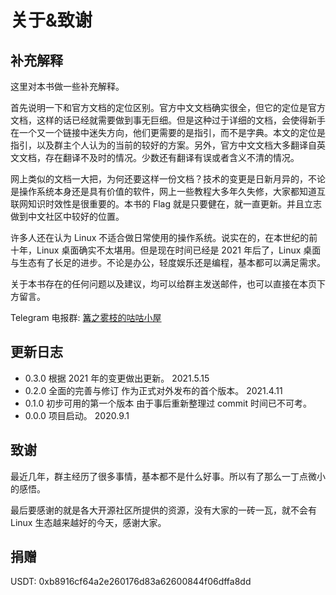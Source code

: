 # 关于&致谢 <!-- {docsify-ignore-all} -->

## 补充解释

这里对本书做一些补充解释。

首先说明一下和官方文档的定位区别。官方中文文档确实很全，但它的定位是官方文档，这样的话已经就需要做到事无巨细。但是这种过于详细的文档，会使得新手在一个又一个链接中迷失方向，他们更需要的是指引，而不是字典。本文的定位是指引，以及群主个人认为的当前的较好的方案。另外，官方中文文档大多翻译自英文文档，存在翻译不及时的情况。少数还有翻译有误或者含义不清的情况。

网上类似的文档一大把，为何还要这样一份文档？技术的变更是日新月异的，不论是操作系统本身还是具有价值的软件，网上一些教程大多年久失修，大家都知道互联网知识时效性是很重要的。本书的 Flag 就是只要健在，就一直更新。并且立志做到中文社区中较好的位置。

许多人还在认为 Linux 不适合做日常使用的操作系统。说实在的，在本世纪的前十年，Linux 桌面确实不太堪用。但是现在时间已经是 2021 年后了，Linux 桌面与生态有了长足的进步。不论是办公，轻度娱乐还是编程，基本都可以满足需求。

关于本书存在的任何问题以及建议，均可以给群主发送邮件，也可以直接在本页下方留言。

Telegram 电报群: [篝之雾枝的咕咕小屋](https://t.me/FSF_Ministry_of_Truth)

## 更新日志

- 0.3.0 根据 2021 年的变更做出更新。 2021.5.15
- 0.2.0 全面的完善与修订 作为正式对外发布的首个版本。 2021.4.11
- 0.1.0 初步可用的第一个版本 由于事后重新整理过 commit 时间已不可考。
- 0.0.0 项目启动。 2020.9.1

## 致谢

最近几年，群主经历了很多事情，基本都不是什么好事。所以有了那么一丁点微小的感悟。

最后要感谢的就是各大开源社区所提供的资源，没有大家的一砖一瓦，就不会有 Linux 生态越来越好的今天，感谢大家。

## 捐赠

USDT: 0xb8916cf64a2e260176d83a62600844f06dffa8dd
